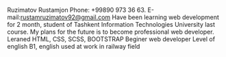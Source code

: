 
Ruzimatov Rustamjon
Phone: +99890 973 36 63. E-mail:rustamruzimatov92@gmail.com
Have been learning web development for 2 month, student of Tashkent Information Technologies University last course. My plans for the future is to become professional web developer.  
Leraned HTML, CSS, SCSS, BOOTSTRAP
Beginer web developer
Level of english B1, english used at work in railway field
